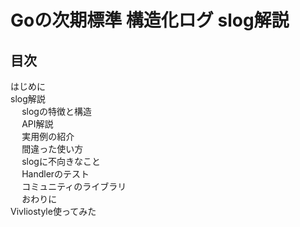# Goの次期標準 構造化ログ slog解説

<style>
    /* 表紙ページがカウントされているのをリセット */
    @page :nth(1) {
        counter-reset: page;
    }
</style>

<nav id="toc" role="doc-toc">

## 目次

<!-- mapfile:file:"toc.partial.txt",skip:0 -->
- <a class="toc-chapter" href="introduction.html#はじめに">はじめに</a>
- <a class="toc-chapter" href="slog.html#slog解説">slog解説</a>
  - <a class="toc-section" href="slog.html#slogの特徴と構造">slogの特徴と構造</a>
  - <a class="toc-section" href="slog.html#api解説">API解説</a>
  - <a class="toc-section" href="slog.html#実用例の紹介">実用例の紹介</a>
  - <a class="toc-section" href="slog.html#間違った使い方">間違った使い方</a>
  - <a class="toc-section" href="slog.html#slogに不向きなこと">slogに不向きなこと</a>
  - <a class="toc-section" href="slog.html#handlerのテスト">Handlerのテスト</a>
  - <a class="toc-section" href="slog.html#コミュニティのライブラリ">コミュニティのライブラリ</a>
  - <a class="toc-section" href="slog.html#おわりに">おわりに</a>
- <a class="toc-chapter" href="vivliostyle.html#vivliostyle使ってみた">Vivliostyle使ってみた</a>
<!-- mapfile.end -->

</nav>
